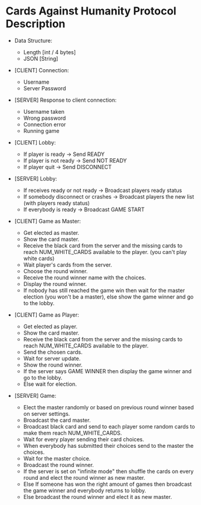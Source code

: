 # Cards Against Humanity Protocol Description

- Data Structure:
  - Length [int / 4 bytes]
  - JSON [String]

- [CLIENT] Connection:
  - Username
  - Server Password
- [SERVER] Response to client connection:
  - Username taken
  - Wrong password
  - Connection error
  - Running game

- [CLIENT] Lobby:
  - If player is ready -> Send READY
  - If player is not ready -> Send NOT READY
  - If player quit -> Send DISCONNECT
- [SERVER] Lobby:
  - If receives ready or not ready -> Broadcast players ready status
  - If somebody disconnect or crashes -> Broadcast players the new list (with players ready status)
  - If everybody is ready -> Broadcast GAME START

- [CLIENT] Game as Master:
  - Get elected as master.
  - Show the card master.
  - Receive the black card from the server and the missing cards to reach NUM_WHITE_CARDS available to the player. (you can't play white cards)
  - Wait player's cards from the server.
  - Choose the round winner.
  - Receive the round winner name with the choices.
  - Display the round winner.
  - If nobody has still reached the game win then wait for the master election (you won't be a master), else show the game winner and go to the lobby.
- [CLIENT] Game as Player:
  - Get elected as player.
  - Show the card master.
  - Receive the black card from the server and the missing cards to reach NUM_WHITE_CARDS available to the player.
  - Send the chosen cards.
  - Wait for server update.
  - Show the round winner.
  - If the server says GAME WINNER then display the game winner and go to the lobby.
  - Else wait for election.
- [SERVER] Game:
  - Elect the master randomly or based on previous round winner based on server settings.
  - Broadcast the card master.
  - Broadcast black card and send to each player some random cards to make them reach NUM_WHITE_CARDS.
  - Wait for every player sending their card choices.
  - When everybody has submitted their choices send to the master the choices.
  - Wait for the master choice.
  - Broadcast the round winner.
  - If the server is set on "infinite mode" then shuffle the cards on every round and elect the round winner as new master.
  - Else If someone has won the right amount of games then broadcast the game winner and everybody returns to lobby.
  - Else broadcast the round winner and elect it as new master. 